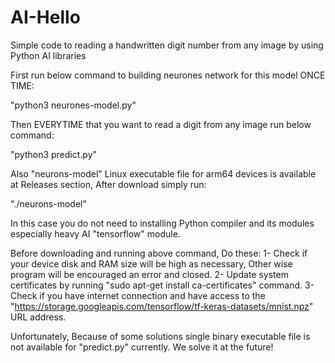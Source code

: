 # AI-Hello
Simple code to reading a handwritten digit number from any image by using Python AI libraries

First run below command to building neurones network for this model ONCE TIME:

"python3 neurones-model.py"

Then EVERYTIME that you want to read a digit from any image run below command:

"python3 predict.py"

Also "neurons-model" Linux executable file for arm64 devices is available at Releases section, After download simply run:

"./neurons-model"

In this case you do not need to installing Python compiler and its modules especially heavy AI "tensorflow" module.

Before downloading and running above command, Do these:
1- Check if your device disk and RAM size will be high as necessary, Other wise program will be encouraged an error and closed.
2- Update system certificates by running "sudo apt-get install ca-certificates" command.
3- Check if you have internet connection and have access to the "https://storage.googleapis.com/tensorflow/tf-keras-datasets/mnist.npz" URL address.

Unfortunately, Because of some solutions single binary executable file is not available for "predict.py" currently. We solve it at the future!
